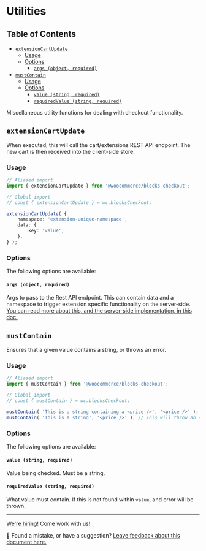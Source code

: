 # Utilities <!-- omit in toc -->

## Table of Contents <!-- omit in toc -->

- [`extensionCartUpdate`](#extensioncartupdate)
    - [Usage](#usage)
    - [Options](#options)
        - [`args (object, required)`](#args-object-required)
- [`mustContain`](#mustcontain)
    - [Usage](#usage-1)
    - [Options](#options-1)
        - [`value (string, required)`](#value-string-required)
        - [`requiredValue (string, required)`](#requiredvalue-string-required)

Miscellaneous utility functions for dealing with checkout functionality.

## `extensionCartUpdate`

When executed, this will call the cart/extensions REST API endpoint. The new cart is then received into the client-side store.

### Usage

```ts
// Aliased import
import { extensionCartUpdate } from '@woocommerce/blocks-checkout';

// Global import
// const { extensionCartUpdate } = wc.blocksCheckout;

extensionCartUpdate( {
	namespace: 'extension-unique-namespace',
	data: {
		key: 'value',
	},
} );
```

### Options

The following options are available:

#### `args (object, required)`

Args to pass to the Rest API endpoint. This can contain data and a namespace to trigger extension specific functionality on the server-side. [You can read more about this, and the server-side implementation, in this doc.](https://github.com/woocommerce/woocommerce-gutenberg-products-block/blob/trunk/docs/extensibility/extend-rest-api-update-cart.md)

## `mustContain`

Ensures that a given value contains a string, or throws an error.

### Usage

```js
// Aliased import
import { mustContain } from '@woocommerce/blocks-checkout';

// Global import
// const { mustContain } = wc.blocksCheckout;

mustContain( 'This is a string containing a <price />', '<price />' ); // This will not throw an error
mustContain( 'This is a string', '<price />' ); // This will throw an error
```

### Options

The following options are available:

#### `value (string, required)`

Value being checked. Must be a string.

#### `requiredValue (string, required)`

What value must contain. If this is not found within `value`, and error will be thrown.

<!-- FEEDBACK -->

---

[We're hiring!](https://woocommerce.com/careers/) Come work with us!

🐞 Found a mistake, or have a suggestion? [Leave feedback about this document here.](https://github.com/woocommerce/woocommerce-blocks/issues/new?assignees=&labels=type%3A+documentation&template=--doc-feedback.md&title=Feedback%20on%20./packages/checkout/utils/README.md)

<!-- /FEEDBACK -->

